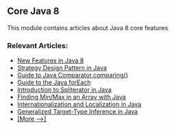 ## Core Java 8

This module contains articles about Java 8 core features

### Relevant Articles: 
- [New Features in Java 8](https://www.baeldung.com/java-8-new-features)
- [Strategy Design Pattern in Java](https://www.baeldung.com/java-strategy-pattern)
- [Guide to Java Comparator.comparing()](https://www.baeldung.com/java-8-comparator-comparing)
- [Guide to the Java forEach](https://www.baeldung.com/foreach-java)
- [Introduction to Spliterator in Java](https://www.baeldung.com/java-spliterator)
- [Finding Min/Max in an Array with Java](https://www.baeldung.com/java-array-min-max)
- [Internationalization and Localization in Java](https://www.baeldung.com/java-8-localization)
- [Generalized Target-Type Inference in Java](https://www.baeldung.com/java-generalized-target-type-inference)
- [[More -->]](/core-java-modules/core-java-8-2)
